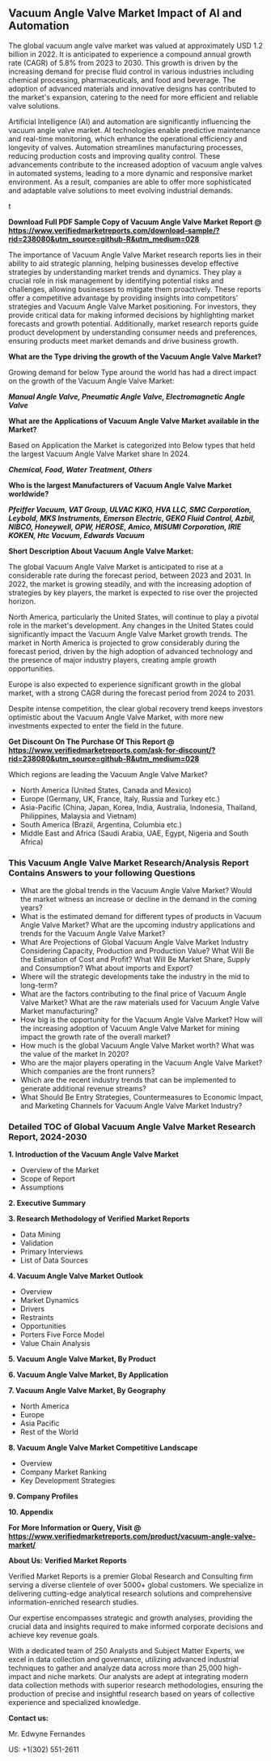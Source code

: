 <h2>Vacuum Angle Valve Market Impact of AI and Automation</h2><p>The global vacuum angle valve market was valued at approximately USD 1.2 billion in 2022. It is anticipated to experience a compound annual growth rate (CAGR) of 5.8% from 2023 to 2030. This growth is driven by the increasing demand for precise fluid control in various industries including chemical processing, pharmaceuticals, and food and beverage. The adoption of advanced materials and innovative designs has contributed to the market's expansion, catering to the need for more efficient and reliable valve solutions.</p><p>Artificial Intelligence (AI) and automation are significantly influencing the vacuum angle valve market. AI technologies enable predictive maintenance and real-time monitoring, which enhance the operational efficiency and longevity of valves. Automation streamlines manufacturing processes, reducing production costs and improving quality control. These advancements contribute to the increased adoption of vacuum angle valves in automated systems, leading to a more dynamic and responsive market environment. As a result, companies are able to offer more sophisticated and adaptable valve solutions to meet evolving industrial demands.</p>t</p><p id="" class=""><strong>Download Full PDF Sample Copy of Vacuum Angle Valve Market Report @ <a href="https://www.verifiedmarketreports.com/download-sample/?rid=238080&utm_source=github-R&utm_medium=028" target="_blank">https://www.verifiedmarketreports.com/download-sample/?rid=238080&utm_source=github-R&utm_medium=028</a></strong></p><p>The importance of&nbsp;Vacuum Angle Valve Market research reports lies in their ability to aid strategic planning, helping businesses develop effective strategies by understanding market trends and dynamics. They play a crucial role in risk management by identifying potential risks and challenges, allowing businesses to mitigate them proactively. These reports offer a competitive advantage by providing insights into competitors' strategies and Vacuum Angle Valve Market positioning. For investors, they provide critical data for making informed decisions by highlighting market forecasts and growth potential. Additionally, market research reports guide product development by understanding consumer needs and preferences, ensuring products meet market demands and drive business growth.</p><p><strong>What are the&nbsp;Type driving the growth of the Vacuum Angle Valve Market?</strong></p><p id="" class="">Growing demand for below Type around the world has had a direct impact on the growth of the Vacuum Angle Valve Market:</p><em><strong>Manual Angle Valve, Pneumatic Angle Valve, Electromagnetic Angle Valve</strong></em></p><strong>What are the&nbsp;Applications&nbsp;of Vacuum Angle Valve Market available in the Market?</strong></p><p id="" class="">Based on Application the Market is categorized into Below types that held the largest Vacuum Angle Valve Market share In 2024.</p><em><strong>Chemical, Food, Water Treatment, Others</strong></em></p><strong>Who is the largest Manufacturers of Vacuum Angle Valve Market worldwide?</strong></p><p><em><strong>Pfeiffer Vacuum, VAT Group, ULVAC KIKO, HVA LLC, SMC Corporation, Leybold, MKS Instruments, Emerson Electric, GEKO Fluid Control, Azbil, NIBCO, Honeywell, OPW, HEROSE, Amico, MISUMI Corporation, IRIE KOKEN, Htc Vacuum, Edwards Vacuum</strong></em></p><p id="" class=""><strong>Short Description About Vacuum Angle Valve Market:</strong></p><p>The global Vacuum Angle Valve Market is anticipated to rise at a considerable rate during the forecast period, between 2023 and 2031. In 2022, the market is growing steadily, and with the increasing adoption of strategies by key players, the market is expected to rise over the projected horizon.</p><p>North America, particularly the United States, will continue to play a pivotal role in the market's development. Any changes in the United States could significantly impact the Vacuum Angle Valve Market growth trends. The market in North America is projected to grow considerably during the forecast period, driven by the high adoption of advanced technology and the presence of major industry players, creating ample growth opportunities.</p><p>Europe is also expected to experience significant growth in the global market, with a strong CAGR during the forecast period from 2024 to 2031.</p><p>Despite intense competition, the clear global recovery trend keeps investors optimistic about the Vacuum Angle Valve Market, with more new investments expected to enter the field in the future.</p><p id="" class=""><strong>Get Discount On The Purchase Of This Report @ <a href="https://www.verifiedmarketreports.com/ask-for-discount/?rid=238080&utm_source=github-R&utm_medium=028" target="_blank">https://www.verifiedmarketreports.com/ask-for-discount/?rid=238080&utm_source=github-R&utm_medium=028</a></strong></p>Which regions are leading the Vacuum Angle Valve Market?</p><ul><li>North America (United States, Canada and Mexico)</li><li>Europe (Germany, UK, France, Italy, Russia and Turkey etc.)</li><li>Asia-Pacific (China, Japan, Korea, India, Australia, Indonesia, Thailand, Philippines, Malaysia and Vietnam)</li><li>South America (Brazil, Argentina, Columbia etc.)</li><li>Middle East and Africa (Saudi Arabia, UAE, Egypt, Nigeria and South Africa)</li></ul><h3 id="" class="">This Vacuum Angle Valve Market Research/Analysis Report Contains Answers to your following Questions</h3><ul><li>What are the global trends in the Vacuum Angle Valve Market? Would the market witness an increase or decline in the demand in the coming years?</li><li>What is the estimated demand for different types of products in Vacuum Angle Valve Market? What are the upcoming industry applications and trends for the Vacuum Angle Valve Market?</li><li>What Are Projections of Global Vacuum Angle Valve Market Industry Considering Capacity, Production and Production Value? What Will Be the Estimation of Cost and Profit? What Will Be Market Share, Supply and Consumption? What about imports and Export?</li><li>Where will the strategic developments take the industry in the mid to long-term?</li><li>What are the factors contributing to the final price of Vacuum Angle Valve Market? What are the raw materials used for Vacuum Angle Valve Market manufacturing?</li><li>How big is the opportunity for the Vacuum Angle Valve Market? How will the increasing adoption of Vacuum Angle Valve Market for mining impact the growth rate of the overall market?</li><li>How much is the global Vacuum Angle Valve Market worth? What was the value of the market In 2020?</li><li>Who are the major players operating in the Vacuum Angle Valve Market? Which companies are the front runners?</li><li>Which are the recent industry trends that can be implemented to generate additional revenue streams?</li><li>What Should Be Entry Strategies, Countermeasures to Economic Impact, and Marketing Channels for Vacuum Angle Valve Market Industry?</li></ul><h3 id="" class="">Detailed TOC of Global Vacuum Angle Valve Market Research Report, 2024-2030</h3><p id="" class=""><strong>1. Introduction of the Vacuum Angle Valve Market</strong></p><ul><li>Overview of the Market</li><li>Scope of Report</li><li>Assumptions</li></ul><p id="" class=""><strong>2. Executive Summary</strong></p><p id="" class=""><strong>3. Research Methodology of Verified Market Reports</strong></p><ul><li>Data Mining</li><li>Validation</li><li>Primary Interviews</li><li>List of Data Sources</li></ul><p id="" class=""><strong>4. Vacuum Angle Valve Market Outlook</strong></p><ul><li>Overview</li><li>Market Dynamics</li><li>Drivers</li><li>Restraints</li><li>Opportunities</li><li>Porters Five Force Model</li><li>Value Chain Analysis</li></ul><p id="" class=""><strong>5. Vacuum Angle Valve Market, By Product</strong></p><p id="" class=""><strong>6. Vacuum Angle Valve Market, By Application</strong></p><p id="" class=""><strong>7. Vacuum Angle Valve Market, By Geography</strong></p><ul><li>North America</li><li>Europe</li><li>Asia Pacific</li><li>Rest of the World</li></ul><p id="" class=""><strong>8. Vacuum Angle Valve Market Competitive Landscape</strong></p><ul><li>Overview</li><li>Company Market Ranking</li><li>Key Development Strategies</li></ul><p id="" class=""><strong>9. Company Profiles</strong></p><p id="" class=""><strong>10. Appendix</strong></p><p id="" class=""><strong>For More Information or Query, Visit @ <a href="https://www.verifiedmarketreports.com/product/vacuum-angle-valve-market/" target="_blank">https://www.verifiedmarketreports.com/product/vacuum-angle-valve-market/</a></strong></p><p id="" class=""><strong>About Us: Verified Market Reports</strong></p><p id="" class="">Verified Market Reports is a premier Global Research and Consulting firm serving a diverse clientele of over 5000+ global customers. We specialize in delivering cutting-edge analytical research solutions and comprehensive information-enriched research studies.</p><p id="" class="">Our expertise encompasses strategic and growth analyses, providing the crucial data and insights required to make informed corporate decisions and achieve key revenue goals.</p><p id="" class="">With a dedicated team of 250 Analysts and Subject Matter Experts, we excel in data collection and governance, utilizing advanced industrial techniques to gather and analyze data across more than 25,000 high-impact and niche markets. Our analysts are adept at integrating modern data collection methods with superior research methodologies, ensuring the production of precise and insightful research based on years of collective experience and specialized knowledge.</p><p id="" class=""><strong>Contact us:</strong></p><p id="" class="">Mr. Edwyne Fernandes</p><p id="" class="">US: +1(302) 551-2611</p>